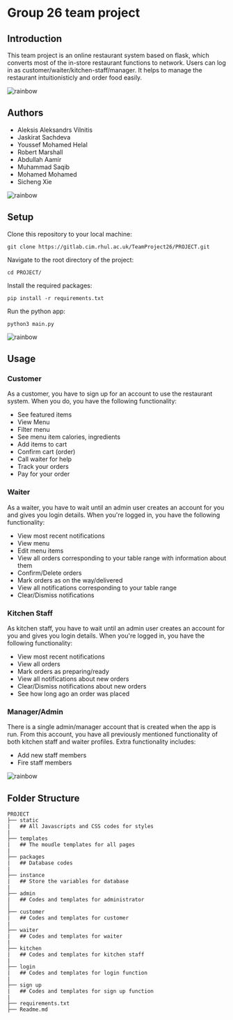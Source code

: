 # Group 26 team project



## Introduction

This team project is an online restaurant system based on flask, which converts most of the in-store restaurant functions to network. Users can log in as customer/waiter/kitchen-staff/manager. It helps to manage the restaurant intuitionisticly and order food easily.

![rainbow](https://raw.githubusercontent.com/andreasbm/readme/master/assets/lines/rainbow.png)



## Authors

- Aleksis Aleksandrs Vilnitis
- Jaskirat Sachdeva
- Youssef Mohamed Helal
- Robert Marshall
- Abdullah Aamir 
- Muhammad Saqib
- Mohamed Mohamed 
- Sicheng Xie

![rainbow](https://raw.githubusercontent.com/andreasbm/readme/master/assets/lines/rainbow.png)
## Setup
Clone this repository to your local machine:

```shell
git clone https://gitlab.cim.rhul.ac.uk/TeamProject26/PROJECT.git
```

Navigate to the root directory of the project:

```shell
cd PROJECT/
```

Install the required packages:

```shell
pip install -r requirements.txt
```

Run the python app:

```shell
python3 main.py
```

![rainbow](https://raw.githubusercontent.com/andreasbm/readme/master/assets/lines/rainbow.png)
## Usage

### Customer
As a customer, you have to sign up for an account to use the restaurant system. When you do, you have the following functionality: 
* See featured items
* View Menu
* Filter menu
* See menu item calories, ingredients
* Add items to cart
* Confirm cart (order)
* Call waiter for help
* Track your orders
* Pay for your order

### Waiter
As a waiter, you have to wait until an admin user creates an account for you and gives you login details. When you're logged in, you have the following functionality:
* View most recent notifications
* View menu
* Edit menu items
* View all orders corresponding to your table range with information about them
* Confirm/Delete orders
* Mark orders as on the way/delivered
* View all notifications corresponding to your table range
* Clear/Dismiss notifications

### Kitchen Staff
As kitchen staff, you have to wait until an admin user creates an account for you and gives you login details. When you're logged in, you have the following functionality:
* View most recent notifications
* View all orders
* Mark orders as preparing/ready
* View all notifications about new orders
* Clear/Dismiss notifications about new orders
* See how long ago an order was placed

### Manager/Admin
There is a single admin/manager account that is created when the app is run. From this account, you have all previously mentioned functionality of both kitchen staff and waiter profiles. Extra functionality includes:
* Add new staff members
* Fire staff members

![rainbow](https://raw.githubusercontent.com/andreasbm/readme/master/assets/lines/rainbow.png)
## Folder Structure

```
PROJECT
├── static
|   ## All Javascripts and CSS codes for styles
|
├── templates
|   ## The moudle templates for all pages
|
├── packages
|   ## Database codes
|
├── instance
|   ## Store the variables for database
|
├── admin
|   ## Codes and templates for administrator
│
├── customer
|   ## Codes and templates for customer
|
├── waiter
|   ## Codes and templates for waiter
|
├── kitchen
|   ## Codes and templates for kitchen staff
|
├── login
|   ## Codes and templates for login function
|
├── sign up
|   ## Codes and templates for sign up function
|
├── requirements.txt
├── Readme.md  
```